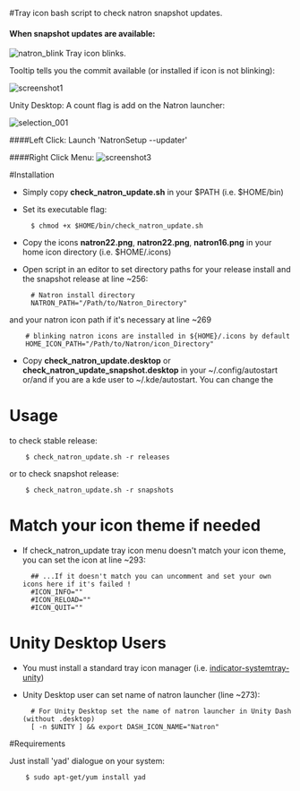 #Tray icon bash script to check natron snapshot updates.

#### When snapshot updates are available:

![natron_blink](https://cloud.githubusercontent.com/assets/10021906/10069708/2f133234-62ae-11e5-9474-18d31b218ffa.gif) Tray icon blinks.

Tooltip tells you the commit available (or installed if icon is not blinking):

![screenshot1](https://cloud.githubusercontent.com/assets/10021906/10073794/b0b3b7e2-62cb-11e5-8303-b8609d28a2c8.png)

Unity Desktop: A count flag is add on the Natron launcher:

![selection_001](https://cloud.githubusercontent.com/assets/10021906/10069997/03ce4710-62b0-11e5-9162-f12d2cf422c4.png)

####Left Click: 
Launch 'NatronSetup --updater'

####Right Click Menu:
![screenshot3](https://cloud.githubusercontent.com/assets/10021906/10069704/2731ad20-62ae-11e5-9e56-03736b3c4725.png)

#Installation
- Simply copy **check_natron_update.sh** in your $PATH (i.e. $HOME/bin)

- Set its executable flag:

        $ chmod +x $HOME/bin/check_natron_update.sh

- Copy the icons **natron22.png**, **natron22.png**, **natron16.png** in your home icon directory (i.e. $HOME/.icons)

- Open script in an editor to set directory paths for your release install and the snapshot release at line ~256:

        # Natron install directory
        NATRON_PATH="/Path/to/Natron_Directory"   
 and your natron icon path if it's necessary at line ~269
 
        # blinking natron icons are installed in ${HOME}/.icons by default
        HOME_ICON_PATH="/Path/to/Natron/icon_Directory"

- Copy **check_natron_update.desktop** or **check_natron_update_snapshot.desktop** in your ~/.config/autostart or/and if you are a kde user to ~/.kde/autostart. You can change the

# Usage
  to check stable release:
  
        $ check_natron_update.sh -r releases
  or to check snapshot release:
  
        $ check_natron_update.sh -r snapshots
        

# Match your icon theme if needed
- If check_natron_update tray icon menu doesn't match your icon theme, you can set the icon at line ~293:

        ## ...If it doesn't match you can uncomment and set your own icons here if it's failed !
        #ICON_INFO=""
        #ICON_RELOAD=""
        #ICON_QUIT=""

# Unity Desktop Users
- You must install a standard tray icon manager (i.e. [indicator-systemtray-unity](https://github.com/GGleb/indicator-systemtray-unity))
- Unity Desktop user can set name of natron launcher (line ~273):

        # For Unity Desktop set the name of natron launcher in Unity Dash (without .desktop)
        [ -n $UNITY ] && export DASH_ICON_NAME="Natron"
        
#Requirements

Just install 'yad' dialogue on your system:

        $ sudo apt-get/yum install yad
